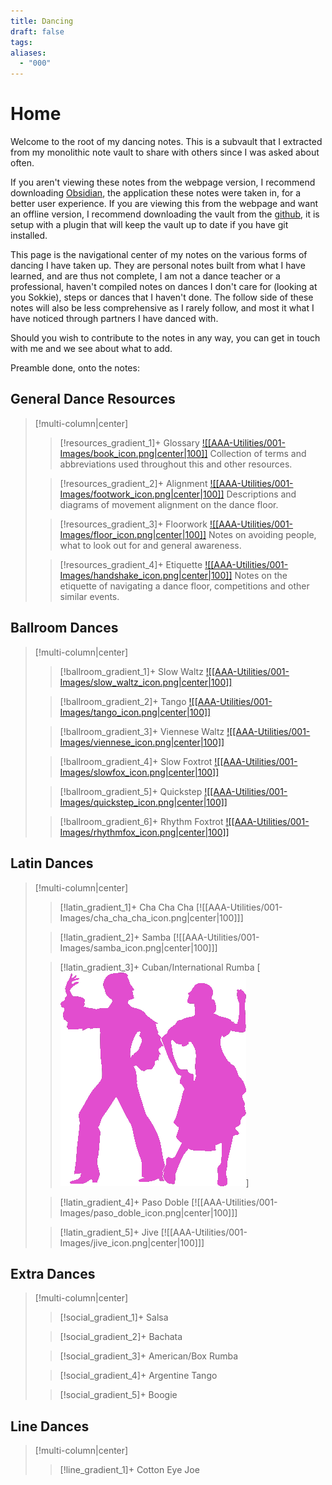 ```yaml
---
title: Dancing
draft: false
tags: 
aliases:
  - "000"
---
```

# Home
Welcome to the root of my dancing notes. This is a subvault that I extracted from my monolithic note vault to share with others since I was asked about often.

If you aren't viewing these notes from the webpage version, I recommend downloading [Obsidian](<[Obsidian](https://obsidian.md/)>), the application these notes were taken in, for a better user experience. If you are viewing this from the webpage and want an offline version, I recommend downloading the vault from the [github](https://github.com/Rhett-Flanagan/dancing-obsidian-vault), it is setup with a plugin that will keep the vault up to date if you have git installed.

This page is the navigational center of my notes on the various forms of dancing I have taken up. They are personal notes built from what I have learned, and are thus not complete, I am not a dance teacher or a professional, haven't compiled notes on dances I don't care for (looking at you Sokkie), steps or dances that I haven't done. The follow side of these notes will also be less comprehensive as I rarely follow, and most it what I have noticed through partners I have danced with.

Should you wish to contribute to the notes in any way, you can get in touch with me and we see about what to add.

Preamble done, onto the notes:

## General Dance Resources

> [!multi-column|center]
>
> > [!resources_gradient_1]+ Glossary
> > [![[AAA-Utilities/001-Images/book_icon.png|center|100]]](Resources/Glossary.md)
> > Collection of terms and abbreviations used throughout this and other resources.
> > 
> 
> > [!resources_gradient_2]+ Alignment
> > [![[AAA-Utilities/001-Images/footwork_icon.png|center|100]]](Resources/Alignment.md)
> > Descriptions and diagrams of movement alignment on the dance floor.
> > 
> 
>  > [!resources_gradient_3]+ Floorwork
>  > [![[AAA-Utilities/001-Images/floor_icon.png|center|100]]](Resources/Floorwork.md)
>  > Notes on avoiding people, what to look out for and general awareness.
>  > 
>  
>  > [!resources_gradient_4]+ Etiquette 
>  > [![[AAA-Utilities/001-Images/handshake_icon.png|center|100]]](Resources/Etiquette.md)
>  > Notes on the etiquette of navigating a dance floor, competitions and other similar events.
>  > 

## Ballroom Dances

> [!multi-column|center]
> 
> > [!ballroom_gradient_1]+ Slow Waltz
> > [![[AAA-Utilities/001-Images/slow_waltz_icon.png|center|100]]](Ballroom_Dances/Slow_Waltz/Slow_Waltz.md) 
> > 
> 
> > [!ballroom_gradient_2]+ Tango
> > [![[AAA-Utilities/001-Images/tango_icon.png|center|100]]](Ballroom_Dances/Tango/Tango.md) 
> > 
> 
> > [!ballroom_gradient_3]+ Viennese Waltz
> > [![[AAA-Utilities/001-Images/viennese_icon.png|center|100]]](Ballroom_Dances/Viennese_Waltz/Viennese_Waltz.md) 
> > 
> 
> > [!ballroom_gradient_4]+ Slow Foxtrot
> > [![[AAA-Utilities/001-Images/slowfox_icon.png|center|100]]](Ballroom_Dances/Slow_Foxtrot/Slow_Foxtrot.md) 
> > 
> 
> > [!ballroom_gradient_5]+ Quickstep
> > [![[AAA-Utilities/001-Images/quickstep_icon.png|center|100]]](Ballroom_Dances/Quickstep/Quickstep.md)
> > 
> 
> > [!ballroom_gradient_6]+ Rhythm Foxtrot
> > [![[AAA-Utilities/001-Images/rhythmfox_icon.png|center|100]]](Ballroom_Dances/Rhythm_Foxtrot/Rhythm_Foxtrot.md) 
> > 
> 

## Latin Dances

> [!multi-column|center]
> 
> > [!latin_gradient_1]+ Cha Cha Cha
> > [![[AAA-Utilities/001-Images/cha_cha_cha_icon.png|center|100]]]
> > 
> 
> > [!latin_gradient_2]+ Samba
> > [![[AAA-Utilities/001-Images/samba_icon.png|center|100]]]
> > 
> 
> > [!latin_gradient_3]+ Cuban/International Rumba
> > [![rumba_icon](AAA-Utilities/001-Images/cuban_rumba_icon.png)]
> > 
> 
> > [!latin_gradient_4]+ Paso Doble
> > [![[AAA-Utilities/001-Images/paso_doble_icon.png|center|100]]]
> > 
> 
> > [!latin_gradient_5]+ Jive
> > [![[AAA-Utilities/001-Images/jive_icon.png|center|100]]]
> > 
> 

## Extra Dances

> [!multi-column|center]
> 
> > [!social_gradient_1]+ Salsa
> 
> 
> > [!social_gradient_2]+ Bachata 
> 
> 
> > [!social_gradient_3]+ American/Box Rumba
> 
> 
> > [!social_gradient_4]+ Argentine Tango
> 
> 
> > [!social_gradient_5]+ Boogie
> 
> 


## Line Dances

> [!multi-column|center]
> 
> > [!line_gradient_1]+ Cotton Eye Joe
> 
> 